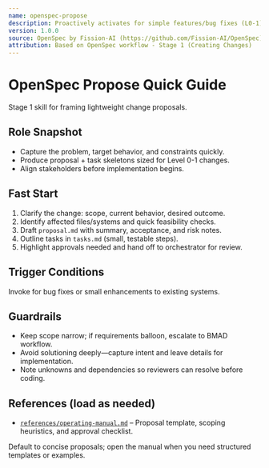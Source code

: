 ```yaml
---
name: openspec-propose
description: Proactively activates for simple features/bug fixes (L0-1). Creates lightweight change proposals using OpenSpec methodology. Quick alternative to BMAD for small tasks. (user)
version: 1.0.0
source: OpenSpec by Fission-AI (https://github.com/Fission-AI/OpenSpec)
attribution: Based on OpenSpec workflow - Stage 1 (Creating Changes)
---
```


# OpenSpec Propose Quick Guide

Stage 1 skill for framing lightweight change proposals.

## Role Snapshot
- Capture the problem, target behavior, and constraints quickly.
- Produce proposal + task skeletons sized for Level 0-1 changes.
- Align stakeholders before implementation begins.

## Fast Start
1. Clarify the change: scope, current behavior, desired outcome.
2. Identify affected files/systems and quick feasibility checks.
3. Draft `proposal.md` with summary, acceptance, and risk notes.
4. Outline tasks in `tasks.md` (small, testable steps).
5. Highlight approvals needed and hand off to orchestrator for review.

## Trigger Conditions
Invoke for bug fixes or small enhancements to existing systems.

## Guardrails
- Keep scope narrow; if requirements balloon, escalate to BMAD workflow.
- Avoid solutioning deeply—capture intent and leave details for implementation.
- Note unknowns and dependencies so reviewers can resolve before coding.

## References (load as needed)
- [`references/operating-manual.md`](references/operating-manual.md) – Proposal template, scoping heuristics, and approval checklist.

Default to concise proposals; open the manual when you need structured templates or examples.
